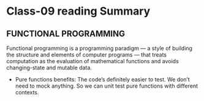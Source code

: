 # Class-09 reading Summary

## FUNCTIONAL PROGRAMMING

Functional programming is a programming paradigm — a style of building the structure and elements of computer programs — that treats computation as the evaluation of mathematical functions and avoids changing-state and mutable data.

* Pure functions benefits:
The code’s definitely easier to test. We don’t need to mock anything. So we can unit test pure functions with different contexts.

